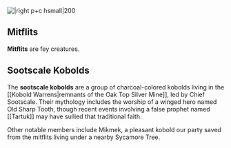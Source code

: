 ![|right p+c hsmall|200](https://2e.aonprd.com/Images/Monsters/Gremlin_Mitflit.png)
## Mitflits
**Mitflits** are fey creatures.

## Sootscale Kobolds
The **sootscale kobolds** are a group of charcoal-colored kobolds living in the [[Kobold Warrens|remnants of the Oak Top Silver Mine]], led by Chief Sootscale. Their mythology includes the worship of a winged hero named Old Sharp Tooth, though recent events involving a false prophet named [[Tartuk]] may have sullied that traditional faith.

Other notable members include Mikmek, a pleasant kobold our party saved from the mitflits living under a nearby Sycamore Tree.